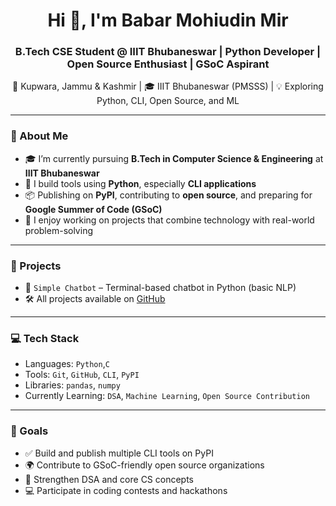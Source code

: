 <h1 align="center">Hi 👋, I'm Babar Mohiudin Mir</h1>
<h3 align="center">B.Tech CSE Student @ IIIT Bhubaneswar | Python Developer | Open Source Enthusiast | GSoC Aspirant</h3>

<p align="center">
  🏡 Kupwara, Jammu & Kashmir | 🎓 IIIT Bhubaneswar (PMSSS) | 💡 Exploring Python, CLI, Open Source, and ML
</p>

---

### 🚀 About Me

- 🎓 I’m currently pursuing **B.Tech in Computer Science & Engineering** at **IIIT Bhubaneswar** 
- 🐍 I build tools using **Python**, especially **CLI applications**
- 📦 Publishing on **PyPI**, contributing to **open source**, and preparing for **Google Summer of Code (GSoC)**
- 💬 I enjoy working on projects that combine technology with real-world problem-solving

---

### 💼 Projects
- 🤖 `Simple Chatbot` – Terminal-based chatbot in Python (basic NLP)
- 🛠️ All projects available on [GitHub](https://github.com/Babar-mir)

---

### 💻 Tech Stack

- Languages: `Python`,`C`
- Tools: `Git`, `GitHub`, `CLI`, `PyPI`
- Libraries: `pandas`, `numpy`
- Currently Learning: `DSA`, `Machine Learning`, `Open Source Contribution`

---

### 🎯 Goals

- ✅ Build and publish multiple CLI tools on PyPI
- 🌍 Contribute to GSoC-friendly open source organizations
- 🧠 Strengthen DSA and core CS concepts
- 💻 Participate in coding contests and hackathons
